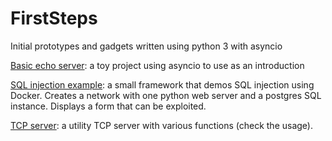 # FirstSteps
Initial prototypes and gadgets written using python 3 with asyncio

[Basic echo server](server): a toy project using asyncio to use as an introduction

[SQL injection example](sql-injection): a small framework that demos SQL injection using Docker. Creates a network with one python web server and a postgres SQL instance. Displays a form that can be exploited.

[TCP server](tcp-server): a utility TCP server with various functions (check the usage).

